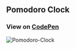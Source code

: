 ## Pomodoro Clock
### View on [CodePen](https://codepen.io/yonasuriv/pen/ZEreWPd)

![Pomodoro-Clock](https://user-images.githubusercontent.com/59540565/174629732-6928433d-3c62-4e38-8f2c-efdeb5338480.png)
